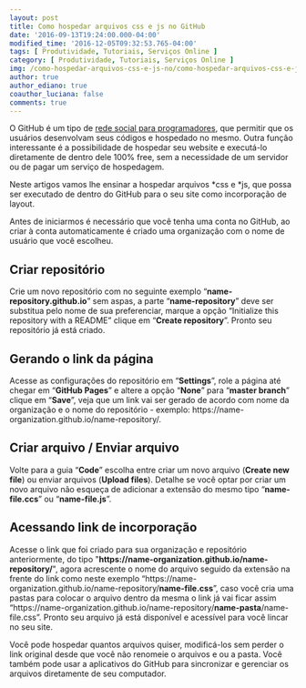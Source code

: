 ```yaml
---
layout: post
title: Como hospedar arquivos css e js no GitHub
date: '2016-09-13T19:24:00.000-04:00'
modified_time: '2016-12-05T09:32:53.765-04:00'
tags: [ Produtividade, Tutoriais, Serviços Online ]
category: [ Produtividade, Tutoriais, Serviços Online ]
img: /como-hospedar-arquivos-css-e-js-no/como-hospedar-arquivos-css-e-js-no.jpg
author: true
author_ediano: true
coauthor_luciana: false
comments: true
---
```


O GitHub é um tipo de <a href="http://www.insideblock.com/post/github-rede-social-dos-programadores.html" target="_blank">rede social para programadores</a>, que permitir que os usuários desenvolvam seus códigos e hospedado no mesmo. Outra função interessante é a possibilidade de hospedar seu website e executá-lo diretamente de dentro dele 100% free, sem a necessidade de um servidor ou de pagar um serviço de hospedagem.

Neste artigos vamos lhe ensinar a hospedar arquivos *css e *js, que possa ser executado de dentro do GitHub para o seu site como incorporação de layout.

Antes de iniciarmos é necessário que você tenha uma conta no GitHub, ao criar à conta automaticamente é criado uma organização com o nome de usuário que você escolheu.

## Criar repositório
Crie um novo repositório com no seguinte exemplo “**name-repository.github<span/>.io**” sem aspas, a parte “**name-repository**” deve ser substitua pelo nome de sua preferenciar, marque a opção “Initialize this repository with a README” clique em “**Create repository**”. Pronto seu repositório já está criado.

## Gerando o link da página
Acesse as configurações do repositório em “**Settings**”, role a página até chegar em “**GitHub Pages**” e altere a opção “**None**” para “**master branch**” clique em “**Save**”, veja que um link vai ser gerado de acordo com nome da organização e o nome do repositório - exemplo: https://<span/>name-organization.github<span/>.io/name-repository/.

## Criar arquivo / Enviar arquivo
Volte para a guia “**Code**” escolha entre criar um novo arquivo (**Create new file**) ou enviar arquivos (**Upload files**). Detalhe se você optar por criar um novo arquivo não esqueça de adicionar a extensão do mesmo tipo “**name-file.ccs**” ou “**name-file.js**”.

## Acessando link de incorporação
Acesse o link que foi criado para sua organização e repositório anteriormente, do tipo "**https://<span/>name-organization.github<span/>.io/name-repository/**", agora acrescente o nome do arquivo seguido da extensão na frente do link como neste exemplo “https://<span/>name-organization.github<span/>.io/name-repository/**name-file.css**”, caso você cria uma pastas para colocar o arquivo dentro da mesma o link já vai ficar assim “https://<span/>name-organization.github<span/>.io/name-repository/**name-pasta**/name-file.css”. Pronto seu arquivo já está disponível e acessível para você lincar no seu site.

Você pode hospedar quantos arquivos quiser, modificá-los sem perder o link original desde que você não renomeie o arquivos e ou a pasta. Você também pode usar a aplicativos do GitHub para sincronizar e gerenciar os arquivos diretamente de seu computador.
